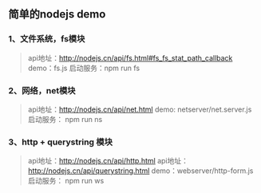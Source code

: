 ## 简单的nodejs demo

### 1、文件系统，fs模块
> api地址：http://nodejs.cn/api/fs.html#fs_fs_stat_path_callback
> demo：fs.js
> 启动服务：npm run fs

### 2、网络，net模块
> api地址：http://nodejs.cn/api/net.html
> demo: netserver/net.server.js
> 启动服务： npm run ns

### 3、http + querystring 模块
> api地址：http://nodejs.cn/api/http.html
> api地址：http://nodejs.cn/api/querystring.html
> demo：webserver/http-form.js
> 启动服务： npm run ws



